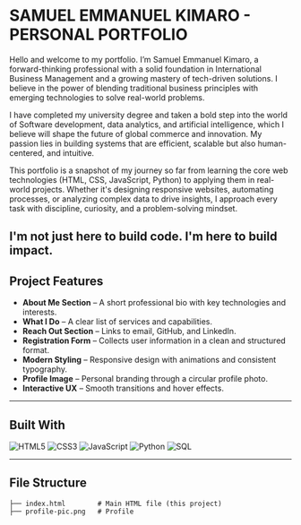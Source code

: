 # SAMUEL EMMANUEL KIMARO - PERSONAL PORTFOLIO

Hello and welcome to my portfolio. I’m Samuel Emmanuel Kimaro, a forward-thinking professional with a solid foundation in International Business Management and a growing mastery of tech-driven solutions. I believe in the power of blending traditional business principles with emerging technologies to solve real-world problems.

I have completed my university degree and taken a bold step into the world of Software development, data analytics, and artificial intelligence, which I believe will shape the future of global commerce and innovation. My passion lies in building systems that are efficient, scalable but also human-centered, and intuitive.

This portfolio is a snapshot of my journey so far from learning the core web technologies (HTML, CSS, JavaScript, Python) to applying them in real-world projects. Whether it's designing responsive websites, automating processes, or analyzing complex data to drive insights, I approach every task with discipline, curiosity, and a problem-solving mindset.

I'm not just here to build code. I'm here to build impact.
---

##  Project Features

-  **About Me Section** – A short professional bio with key technologies and interests.
-  **What I Do** – A clear list of services and capabilities.
-  **Reach Out Section** – Links to email, GitHub, and LinkedIn.
-  **Registration Form** – Collects user information in a clean and structured format.
-  **Modern Styling** – Responsive design with animations and consistent typography.
-  **Profile Image** – Personal branding through a circular profile photo.
-  **Interactive UX** – Smooth transitions and hover effects.

---

## Built With

![HTML5](https://img.shields.io/badge/HTML5-E34F26?style=flat-square&logo=html5&logoColor=white)
![CSS3](https://img.shields.io/badge/CSS3-1572B6?style=flat-square&logo=css3&logoColor=white)
![JavaScript](https://img.shields.io/badge/JavaScript-F7DF1E?style=flat-square&logo=javascript&logoColor=black)
![Python](https://img.shields.io/badge/Python-3776AB?style=flat-square&logo=python&logoColor=white)
![SQL](https://img.shields.io/badge/SQL-336791?style=flat-square&logo=postgresql&logoColor=white)

---

## File Structure

```plaintext
├── index.html        # Main HTML file (this project)
├── profile-pic.png   # Profile 




